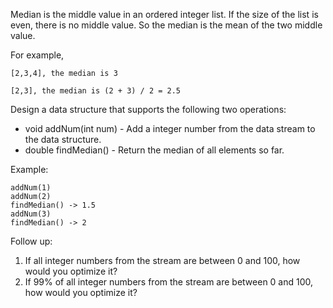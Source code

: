 <!--
 * @Author: shaqsnake
 * @Email: shaqsnake@gmail.com
 * @Date: 2019-08-27 16:14:23
 * @LastEditTime: 2019-08-27 16:15:05
 * @Description: 295. Find Median from Data Stream
 -->

Median is the middle value in an ordered integer list. If the size of the list is even, there is no middle value. So the median is the mean of the two middle value.

For example,
```
[2,3,4], the median is 3

[2,3], the median is (2 + 3) / 2 = 2.5
```
Design a data structure that supports the following two operations:

- void addNum(int num) - Add a integer number from the data stream to the data structure.
- double findMedian() - Return the median of all elements so far.
 

Example:
```
addNum(1)
addNum(2)
findMedian() -> 1.5
addNum(3) 
findMedian() -> 2
```

Follow up:

1. If all integer numbers from the stream are between 0 and 100, how would you optimize it?
2. If 99% of all integer numbers from the stream are between 0 and 100, how would you optimize it?
